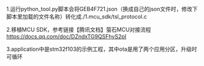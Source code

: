 1.运行python_tool.py脚本会将GEB4F721.json（换成自己的json文件时，修改下脚本里加载的文件名称）转化成./1.mcu_sdk/tsl_protocol.c

2.移植MCU SDK，参考链接【腾讯文档】萤石MCU对接流程
https://docs.qq.com/doc/DZndxTG9QSFhyS2pI

3.application中是stm32f103的示例工程，其中ota是用了两个应用分区，升级时可循环

